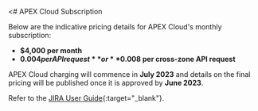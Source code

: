 <# APEX Cloud Subscription

Below are the indicative pricing details for APEX Cloud's monthly subscription:

- **$4,000 per month**  
- **$0.004 per API request** or **$0.008 per cross-zone API request**

APEX Cloud charging will commence in **July 2023** and details on the final pricing will be published once it is approved by **June 2023**.

Refer to the [JIRA User Guide](https://docs.developer.tech.gov.sg/docs/test-staging/subscription/assets/JIRA_UserGuide_v1.0.pdf){:target="_blank"}.